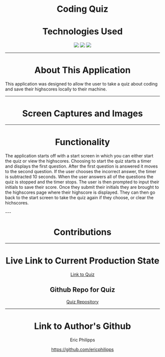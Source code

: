 <h1 align="center">Coding Quiz</h1>
<h1 align="center"></h1>
<h1 align="center">Technologies Used</h1>
<p align="center">
    <img src="https://img.shields.io/badge/HTML-orange" />
    <img src="https://img.shields.io/badge/CSS-blue" />
    <img src="https://img.shields.io/badge/JavaScript-red"  />
</p>

---

<h1 align="center">About This Application</h1>

This application was designed to allow the user to take a quiz about coding and save their highscores locally to their machine.

---

<h1 align="center">Screen Captures and Images</h1>


---

<h1 align="center">Functionality</h1>

<p>The application starts off with a start screen in which you can either start the quiz or view the highscores. Choosing to start the quiz starts a timer and displays the first question. After the first question is answered it moves to the second question. If the user chooses the incorrect answer, the timer is subtracted 10 seconds. When the user answers all of the questions the quiz is stopped and the timer stops. The user is then prompted to input their initials to save their score. Once they submit their initials they are brought to the highscores page where their highscore is displayed. They can then go back to the start screen to take the quiz again if they choose, or clear the hichscores.</p>
---

<h1 align="center">Contributions</h1>



---

<h1 align="center">Live Link to Current Production State</h1>

<p align="center"><a href="https://ericphilipps.github.io/Coding-Quiz/">Link to Quiz</a></p>

<h2 align="center">Github Repo for Quiz</h2>
<p align="center"><a href="https://github.com/EricPhilipps/Coding-Quiz">Quiz Repository</a></p>

---

<h1 align="center">Link to Author's Github</h1>

<p align="center">Eric Philipps</p>
<p align="center"><a href="https://github.com/ericphilipps">https://github.com/ericphilipps</a></p>